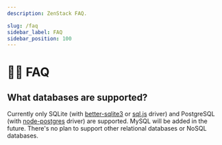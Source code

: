 ```yaml
---
description: ZenStack FAQ.

slug: /faq
sidebar_label: FAQ
sidebar_position: 100
---
```


# 🙋🏻 FAQ

## What databases are supported?

Currently only SQLite (with [better-sqlite3](https://github.com/WiseLibs/better-sqlite3) or [sql.js](https://github.com/sql-js/sql.js) driver) and PostgreSQL (with [node-postgres](https://github.com/brianc/node-postgres) driver) are supported. MySQL will be added in the future. There's no plan to support other relational databases or NoSQL databases.

